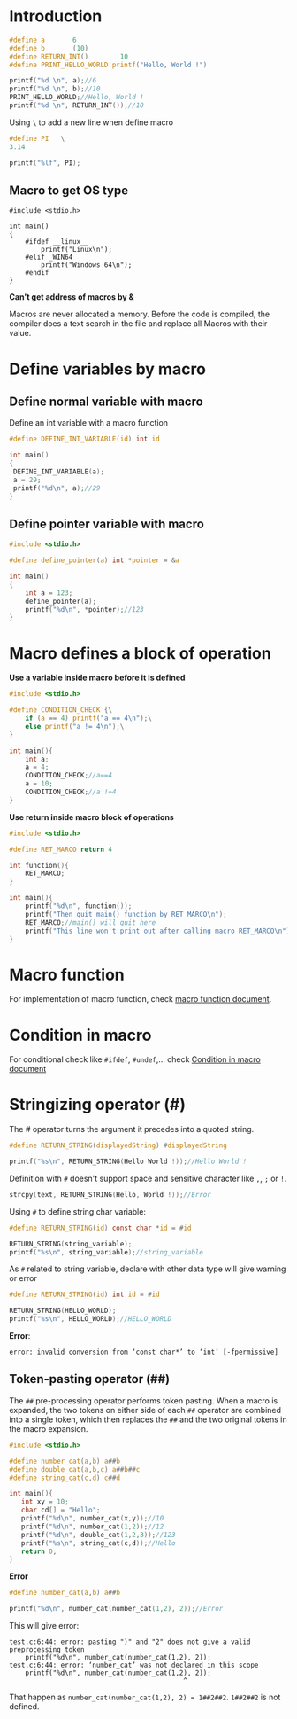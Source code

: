 # Introduction 

````c
#define a 		6
#define b    	(10)
#define RETURN_INT() 		10
#define PRINT_HELLO_WORLD printf("Hello, World !")

printf("%d \n", a);//6
printf("%d \n", b);//10
PRINT_HELLO_WORLD;//Hello, World !
printf("%d \n", RETURN_INT());//10
````

Using ``\`` to add a new line when define macro

```c
#define PI   \
3.14

printf("%lf", PI);
```
## Macro to get OS type
```
#include <stdio.h>

int main()
{
    #ifdef __linux__ 
        printf("Linux\n");
    #elif _WIN64
        printf("Windows 64\n");
    #endif
}
```

**Can't get address of macros by &**

Macros are never allocated a memory. Before the code is compiled, the compiler does a text search in the file and replace all Macros with their value.

# Define variables by macro

## Define normal variable with macro

Define an int variable with a macro function

```c
#define DEFINE_INT_VARIABLE(id) int id

int main()
{  
 DEFINE_INT_VARIABLE(a);
 a = 29;
 printf("%d\n", a);//29
}
```

## Define pointer variable with macro

```c
#include <stdio.h>

#define define_pointer(a) int *pointer = &a

int main()
{  
	int a = 123;
	define_pointer(a);
	printf("%d\n", *pointer);//123
}
```

# Macro defines a block of operation

**Use a variable inside macro before it is defined**

```c
#include <stdio.h>

#define CONDITION_CHECK {\
    if (a == 4) printf("a == 4\n");\
    else printf("a != 4\n");\
}

int main(){
    int a;
    a = 4;
    CONDITION_CHECK;//a==4
    a = 10;
    CONDITION_CHECK;//a !=4
}
```

**Use return inside macro block of operations**

```c
#include <stdio.h>

#define RET_MARCO return 4

int function(){
    RET_MARCO;
}

int main(){
    printf("%d\n", function());
    printf("Then quit main() function by RET_MARCO\n");
    RET_MARCO;//main() will quit here
    printf("This line won't print out after calling macro RET_MARCO\n");
}
```

# Macro function

For implementation of macro function, check [macro function document](Macro%20function.md).

# Condition in macro

For conditional check like ``#ifdef``, ``#undef``,... check [Condition in macro document](Condition%20in%20macro.md)

# Stringizing operator (#)

The # operator turns the argument it precedes into a quoted string. 

```c
#define RETURN_STRING(displayedString) #displayedString

printf("%s\n", RETURN_STRING(Hello World !));//Hello World !
```

Definition with ``#`` doesn't support space and sensitive character like ``,``, ``;`` or ``!``.

```c
strcpy(text, RETURN_STRING(Hello, World !));//Error
```

Using ``#`` to define string char variable:

```c
#define RETURN_STRING(id) const char *id = #id

RETURN_STRING(string_variable);
printf("%s\n", string_variable);//string_variable	
```
As ``#`` related to string variable, declare with other data type will give warning or error

```c
#define RETURN_STRING(id) int id = #id

RETURN_STRING(HELLO_WORLD);
printf("%s\n", HELLO_WORLD);//HELLO_WORLD	
```

**Error**: 

```
error: invalid conversion from ‘const char*’ to ‘int’ [-fpermissive]
```

## Token-pasting operator (##)

The ``##`` pre-processing operator performs token pasting. When a macro is expanded, the two tokens on either side of each ``##`` operator are combined into a single token, which then replaces the ``##`` and the two original tokens in the macro expansion.

```c
#include <stdio.h>

#define number_cat(a,b) a##b
#define double_cat(a,b,c) a##b##c
#define string_cat(c,d) c##d

int main(){
   int xy = 10;
   char cd[] = "Hello";
   printf("%d\n", number_cat(x,y));//10
   printf("%d\n", number_cat(1,2));//12
   printf("%d\n", double_cat(1,2,3));//123
   printf("%s\n", string_cat(c,d));//Hello
   return 0;
}
```
**Error**

```c
#define number_cat(a,b) a##b

printf("%d\n", number_cat(number_cat(1,2), 2));//Error
```

This will give error:

```
test.c:6:44: error: pasting ")" and "2" does not give a valid preprocessing token
    printf("%d\n", number_cat(number_cat(1,2), 2));
test.c:6:44: error: ‘number_cat’ was not declared in this scope
    printf("%d\n", number_cat(number_cat(1,2), 2));
                                            ^
```

That happen as ``number_cat(number_cat(1,2), 2) = 1##2##2``. ``1##2##2`` is not defined.
